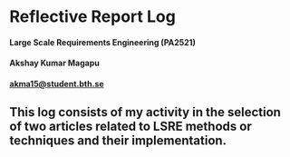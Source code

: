 # Reflective Report Log
#### Large Scale Requirements Engineering (PA2521)
#### Akshay Kumar Magapu
#### akma15@student.bth.se

## This log consists of my activity in the selection of two articles related to LSRE methods or techniques and their implementation.
